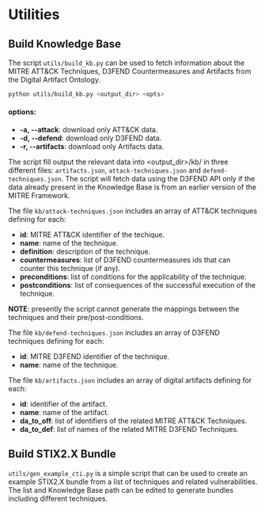 # Utilities
## Build Knowledge Base
The script ```utils/build_kb.py``` can be used to fetch information about the MITRE ATT&CK Techniques, D3FEND Countermeasures and Artifacts from the Digital Artifact Ontology.
```bash
python utils/build_kb.py <output_dir> <opts>
```
#### options:
- **-a, --attack**: download only ATT&CK data.
- **-d, --defend**: download only D3FEND data.
- **-r, --artifacts**: download only Artifacts data.  

The script fill output the relevant data into &lt;output_dir>/kb/ in three different files:
```artifacts.json```, ```attack-techniques.json``` and ```defend-techniques.json```. The script will fetch data using the D3FEND API only if the data already present in the Knowledge Base is from an earlier version of the MITRE Framework.

The file ```kb/attack-techniques.json``` includes an array of ATT&CK techniques defining for each:

- **id**: MITRE ATT&CK identifier of the techique.
- **name**: name of the technique.
- **definition**: description of the technique.
- **countermeasures**: list of D3FEND countermeasures ids that can counter this technique (if any).
- **preconditions**: list of conditions for the applicability of the technique.
- **postconditions**: list of consequences of the successful execution of the technique.

**NOTE**: presently the script cannot generate the mappings between the techniques and their pre/post-conditions.

The file ```kb/defend-techniques.json``` includes an array of D3FEND techniques defining for each:

- **id**: MITRE D3FEND identifier of the technique.
- **name**: name of the technique.

The file ```kb/artifacts.json``` includes an array of digital artifacts defining for each:

- **id**: identifier of the artifact.
- **name**: name of the artifact.
- **da_to_off**: list of identifiers of the related MITRE ATT&CK Techniques.
- **da_to_def**: list of names of the related MITRE D3FEND Techniques.

## Build STIX2.X Bundle
```utils/gen_example_cti.py``` is a simple script that can be used to create an example STIX2.X bundle from a list of techniques and related vulnerabilities. The list and Knowledge Base path can be edited to generate bundles including different techniques.